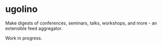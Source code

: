 # ugolino
Make digests of conferences, seminars, talks, workshops, and more - an extensible feed aggregator.

Work in progress.
